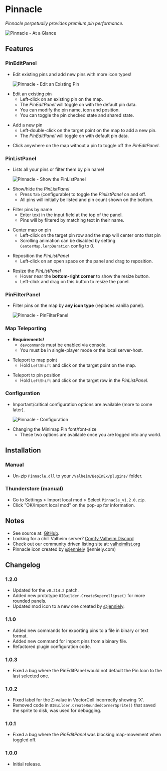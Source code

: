 # Pinnacle

*Pinnacle perpetually provides premium pin performance.*

![Pinnacle - At a Glance](https://imgur.com/Wabfnru.png)

## Features

### PinEditPanel

  * Edit existing pins and add new pins with more icon types!

    ![Pinnacle - Edit an Existing Pin](https://imgur.com/ODB2jVz.png)

  - Edit an existing pin
    - Left-click on an existing pin on the map.
    - The *PinEditPanel* will toggle on with the default pin data.
    - You can modify the pin name, icon and position.
    - You can toggle the pin checked state and shared state.

  * Add a new pin
    * Left-double-click on the target point on the map to add a new pin.
    * The *PinEditPanel* will toggle on with default pin data.

  - Click anywhere on the map without a pin to toggle off the *PinEditPanel*.

### PinListPanel

  * Lists all your pins or filter them by pin name!

    ![Pinnacle - Show the PinListPanel](https://imgur.com/IrE36jV.png)

  - Show/hide the *PinListPanel*
    - Press `Tab` (configurable) to toggle the *PinlistPanel* on and off.
    - All pins will initially be listed and pin count shown on the bottom.

  * Filter pins by name
    * Enter text in the input field at the top of the panel.
    * Pins will by filtered by matching text in their name.

  - Center map on pin
    - Left-click on the target pin row and the map will center onto that pin
    - Scrolling animation can be disabled by setting `CenterMap.lerpDuration` config to 0.

  * Reposition the *PinListPanel*
    * Left-click on an open space on the panel and drag to reposition.

  - Resize the *PinListPanel*
    - Hover near the **bottom-right corner** to show the resize button.
    - Left-click and drag on this button to resize the panel.

### PinFilterPanel

  * Filter pins on the map by **any icon type** (replaces vanilla panel).

    ![Pinnacle - PinFilterPanel](https://imgur.com/fPs7fDd.png)

### Map Teleporting

  * **Requirements!**
    * `devcommands` must be enabled via console.
    * You must be in single-player mode or the local server-host.

  - Teleport to map point
    - Hold `LeftShift` and click on the target point on the map.

  * Teleport to pin position
    * Hold `LeftShift` and click on the target row in the *PinListPanel*.

### Configuration

  * Important/critical configuration options are available (more to come later).

    ![Pinnacle - Configuration](https://imgur.com/DBUH4Jq.png)

  - Changing the Minimap.Pin font/font-size
    - These two options are available once you are logged into any world.

## Installation

### Manual

  * Un-zip `Pinnacle.dll` to your `/Valheim/BepInEx/plugins/` folder.

### Thunderstore (manual)

  * Go to Settings > Import local mod > Select `Pinnacle_v1.2.0.zip`.
  * Click "OK/Import local mod" on the pop-up for information.

## Notes

  * See source at: [GitHub](https://github.com/redseiko/ComfyMods/tree/main/Pinnacle).
  * Looking for a chill Valheim server? [Comfy Valheim Discord](https://discord.gg/ameHJz5PFk)
  * Check out our community driven listing site at: [valheimlist.org](https://valheimlist.org/)
  * Pinnacle icon created by [@jenniely](https://twitter.com/jenniely) (jenniely.com)

## Changelog

### 1.2.0

  * Updated for the `v0.214.2` patch.
  * Added new prototype `UIBuilder.CreateSuperellipse()` for more rounded panels.
  * Updated mod icon to a new one created by [@jenniely](https://twitter.com/jenniely).

### 1.1.0

  * Added new commands for exporting pins to a file in binary or text format.
  * Added new command for import pins from a binary file.
  * Refactored plugin configuration code.

### 1.0.3

  * Fixed a bug where the PinEditPanel would not default the Pin.Icon to the last selected one.

### 1.0.2

  * Fixed label for the Z-value in VectorCell incorrectly showing 'X'.
  * Removed code in `UIBuilder.CreateRoundedCornerSprite()` that saved the sprite to disk, was used for debugging.

### 1.0.1

  * Fixed a bug where the *PinEditPanel* was blocking map-movement when toggled off.

### 1.0.0

  * Initial release.